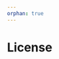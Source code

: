 ```yaml
---
orphan: true
---
```


# License

```{include} ../LICENSE

```
                                                                                                                                                             